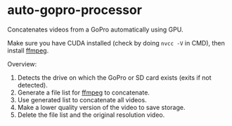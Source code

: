 # auto-gopro-processor
Concatenates videos from a GoPro automatically using GPU.

Make sure you have CUDA installed (check by doing `nvcc -V` in CMD), then install [ffmpeg](https://www.ffmpeg.org/).

Overview:
1. Detects the drive on which the GoPro or SD card exists (exits if not detected).
2. Generate a file list for [ffmpeg](https://www.ffmpeg.org/) to concatenate.
3. Use generated list to concatenate all videos.
4. Make a lower quality version of the video to save storage.
5. Delete the file list and the original resolution video.
